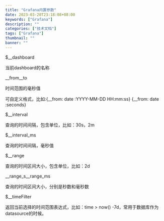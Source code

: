 ```yaml
---
title: "Grafana内置参数"
date: 2023-03-20T23:18:08+08:00
keywords: ["Grafana"]
description: ""
categories: ["技术文档"]
tags: ["Grafana"]
thumbnail: ""
banner: ""
---
```


$__dashboard

当前dashboard的名称

__from__to

时间范围的毫秒值

可自定义格式，比如:{__from: date :YYYY-MM-DD HH:mm:ss} {__from: date :seconds}

$__interval

查询的时间间隔，包含单位，比如：30s，2m

$__interval_ms

查询的时间间隔，毫秒值

$__range

查询的时间区间大小，包含单位，比如：2d

__range_s__range_ms

查询的时间区间大小，分别是秒数和毫秒数

$__timeFilter

返回当前选择的时间范围表达式，比如：time > now() -7d，常用于数据库作为datasource的时候。